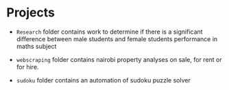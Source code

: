 # Projects

* `Research` folder contains work to determine if there is a significant difference between male students and female students performance in maths subject

* `webscraping` folder contains nairobi property analyses on sale, for rent or for hire.

* `sudoku` folder contains an automation of sudoku puzzle solver

